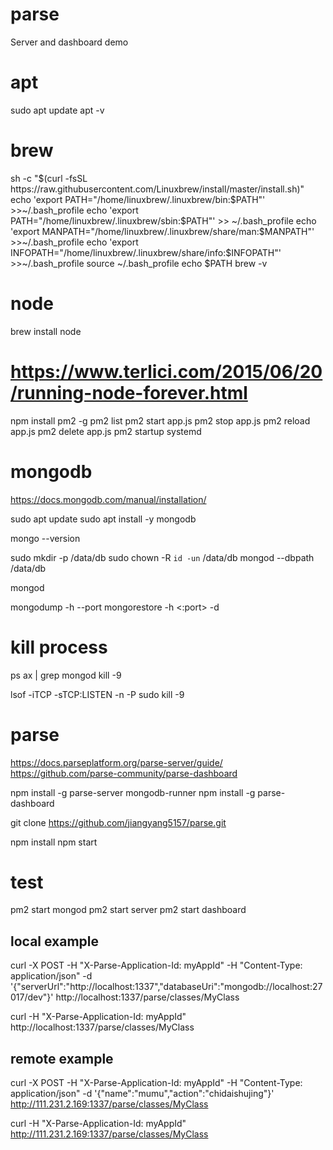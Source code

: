 # parse
Server and dashboard demo

# apt
sudo apt update
apt -v

# brew
sh -c "$(curl -fsSL https://raw.githubusercontent.com/Linuxbrew/install/master/install.sh)"
echo 'export PATH="/home/linuxbrew/.linuxbrew/bin:$PATH"' >>~/.bash_profile
echo 'export PATH="/home/linuxbrew/.linuxbrew/sbin:$PATH"' >> ~/.bash_profile
echo 'export MANPATH="/home/linuxbrew/.linuxbrew/share/man:$MANPATH"' >>~/.bash_profile
echo 'export INFOPATH="/home/linuxbrew/.linuxbrew/share/info:$INFOPATH"' >>~/.bash_profile
source ~/.bash_profile
echo $PATH
brew -v

# node
brew install node

# https://www.terlici.com/2015/06/20/running-node-forever.html
npm install pm2 -g
pm2 list
pm2 start app.js
pm2 stop app.js
pm2 reload app.js
pm2 delete app.js
pm2 startup systemd

# mongodb 
https://docs.mongodb.com/manual/installation/

sudo apt update
sudo apt install -y mongodb

mongo --version

sudo mkdir -p /data/db
sudo chown -R `id -un` /data/db
mongod --dbpath /data/db

mongod

mongodump -h <hostName> --port <portNumber>
mongorestore -h <hostname><:port> -d <dbName> <path>

# kill process
ps ax | grep mongod
kill -9 <pid>

lsof -iTCP -sTCP:LISTEN -n -P
sudo kill -9 <pid>

# parse
https://docs.parseplatform.org/parse-server/guide/
https://github.com/parse-community/parse-dashboard

npm install -g parse-server mongodb-runner
npm install -g parse-dashboard

git clone https://github.com/jiangyang5157/parse.git

npm install
npm start

# test
pm2 start mongod
pm2 start server
pm2 start dashboard

## local example
curl -X POST -H "X-Parse-Application-Id: myAppId" -H "Content-Type: application/json" -d '{"serverUrl":"http://localhost:1337","databaseUri":"mongodb://localhost:27017/dev"}' http://localhost:1337/parse/classes/MyClass

curl -H "X-Parse-Application-Id: myAppId" http://localhost:1337/parse/classes/MyClass

## remote example
curl -X POST -H "X-Parse-Application-Id: myAppId" -H "Content-Type: application/json" -d '{"name":"mumu","action":"chidaishujing"}' http://111.231.2.169:1337/parse/classes/MyClass

curl -H "X-Parse-Application-Id: myAppId" http://111.231.2.169:1337/parse/classes/MyClass
